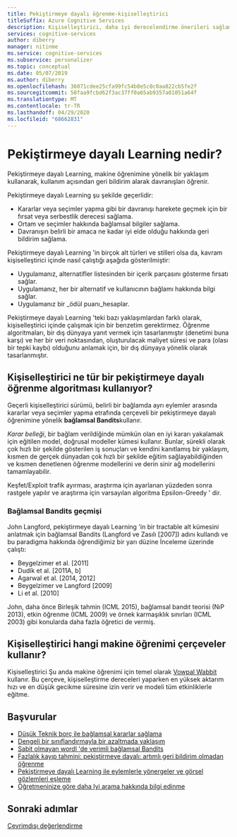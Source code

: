 ```yaml
---
title: Pekiştirmeye dayalı öğrenme-kişiselleştirici
titleSuffix: Azure Cognitive Services
description: Kişiselleştirici, daha iyi derecelendirme önerileri sağlamak için Eylemler ve geçerli bağlam hakkındaki bilgileri kullanır. Bu eylemler ve bağlamla ilgili bilgiler, özellik olarak adlandırılan öznitelikler veya özelliklerdir.
services: cognitive-services
author: diberry
manager: nitinme
ms.service: cognitive-services
ms.subservice: personalizer
ms.topic: conceptual
ms.date: 05/07/2019
ms.author: diberry
ms.openlocfilehash: 36071cdee25cfa99fc54b0e5c0c0aa822cb5fe2f
ms.sourcegitcommit: 58faa9fcbd62f3ac37ff0a65ab9357a01051a64f
ms.translationtype: MT
ms.contentlocale: tr-TR
ms.lasthandoff: 04/29/2020
ms.locfileid: "68662831"
---
```

# <a name="what-is-reinforcement-learning"></a>Pekiştirmeye dayalı Learning nedir?

Pekiştirmeye dayalı Learning, makine öğrenimine yönelik bir yaklaşım kullanarak, kullanım açısından geri bildirim alarak davranışları öğrenir.
 
Pekiştirmeye dayalı Learning şu şekilde geçerlidir:

* Kararlar veya seçimler yapma gibi bir davranışı harekete geçmek için bir fırsat veya serbestlik derecesi sağlama.
* Ortam ve seçimler hakkında bağlamsal bilgiler sağlama.
* Davranışın belirli bir amaca ne kadar iyi elde olduğu hakkında geri bildirim sağlama.

Pekiştirmeye dayalı Learning 'in birçok alt türleri ve stilleri olsa da, kavram kişiselleştirici içinde nasıl çalıştığı aşağıda gösterilmiştir:

* Uygulamanız, alternatifler listesinden bir içerik parçasını gösterme fırsatı sağlar.
* Uygulamanız, her bir alternatif ve kullanıcının bağlamı hakkında bilgi sağlar.
* Uygulamanız bir _ödül puanı_hesaplar.

Pekiştirmeye dayalı Learning 'teki bazı yaklaşımlardan farklı olarak, kişiselleştirici içinde çalışmak için bir benzetim gerektirmez. Öğrenme algoritmaları, bir dış dünyaya yanıt vermek için tasarlanmıştır (denetimi buna karşı) ve her bir veri noktasından, oluşturulacak maliyet süresi ve para (olası bir tepki kaybı) olduğunu anlamak için, bir dış dünyaya yönelik olarak tasarlanmıştır.

## <a name="what-type-of-reinforcement-learning-algorithms-does-personalizer-use"></a>Kişiselleştirici ne tür bir pekiştirmeye dayalı öğrenme algoritması kullanıyor?

Geçerli kişiselleştirici sürümü, belirli bir bağlamda ayrı eylemler arasında kararlar veya seçimler yapma etrafında çerçeveli bir pekiştirmeye dayalı öğrenimine yönelik **bağlamsal Bandits**kullanır.

_Karar belleği_, bir bağlam verildiğinde mümkün olan en iyi kararı yakalamak için eğitilen model, doğrusal modeller kümesi kullanır. Bunlar, sürekli olarak çok hızlı bir şekilde gösterilen iş sonuçları ve kendini kanıtlamış bir yaklaşım, kısmen de gerçek dünyadan çok hızlı bir şekilde eğitim sağlayabildiğinden ve kısmen denetlenen öğrenme modellerini ve derin sinir ağ modellerini tamamlayabilir.

Keşfet/Exploit trafik ayırması, araştırma için ayarlanan yüzdeden sonra rastgele yapılır ve araştırma için varsayılan algoritma Epsilon-Greedy ' dir.

### <a name="history-of-contextual-bandits"></a>Bağlamsal Bandits geçmişi

John Langford, pekiştirmeye dayalı Learning 'in bir tractable alt kümesini anlatmak için bağlamsal Bandits (Langford ve Zasılı [2007]) adını kullandı ve bu paradigma hakkında öğrendiğimiz bir yarı düzine İnceleme üzerinde çalıştı:

* Beygelzimer et al. [2011]
* Dudík et al. [2011A, b]
* Agarwal et al. [2014, 2012]
* Beygelzimer ve Langford [2009]
* Li et al. [2010]

John, daha önce Birleşik tahmin (ICML 2015), bağlamsal bandıt teorisi (NıP 2013), etkin öğrenme (ICML 2009) ve örnek karmaşıklık sınırları (ICML 2003) gibi konularda daha fazla öğretici de vermiş.

## <a name="what-machine-learning-frameworks-does-personalizer-use"></a>Kişiselleştirici hangi makine öğrenimi çerçeveler kullanır?

Kişiselleştirici Şu anda makine öğrenimi için temel olarak [Vowpal Wabbit](https://github.com/VowpalWabbit/vowpal_wabbit/wiki) kullanır. Bu çerçeve, kişiselleştirme dereceleri yaparken en yüksek aktarım hızı ve en düşük gecikme süresine izin verir ve modeli tüm etkinliklerle eğitme.

## <a name="references"></a>Başvurular

* [Düşük Teknik borç ile bağlamsal kararlar sağlama](https://arxiv.org/abs/1606.03966)
* [Dengeli bir sınıflandırmayla bir azaltmada yaklaşım](https://arxiv.org/abs/1803.02453)
* [Sabit olmayan wordl 'de verimli bağlamsal Bandits](https://arxiv.org/abs/1708.01799)
* [Fazlalık kayıp tahmini: pekiştirmeye dayalı: artımlı geri bildirim olmadan öğrenme](https://openreview.net/pdf?id=HJNMYceCW)
* [Pekiştirmeye dayalı Learning ile eylemlerle yönergeler ve görsel gözlemleri eşleme](https://arxiv.org/abs/1704.08795)
* [Öğretmeninize göre daha Iyi arama hakkında bilgi edinme](https://arxiv.org/abs/1502.02206)

## <a name="next-steps"></a>Sonraki adımlar

[Çevrimdışı değerlendirme](concepts-offline-evaluation.md) 